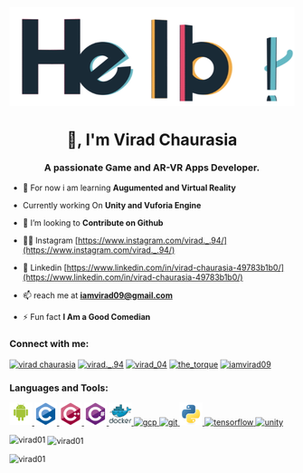  ![ Alt text](hello.gif) 

<h1 align="center"> 👋, I'm Virad Chaurasia</h1>
<h3 align="center">A passionate Game and AR-VR Apps Developer.</h3>

- 🔭 For now i am learning **Augumented and Virtual Reality**

- Currently working On **Unity and Vuforia Engine**

- 👯 I’m looking to **Contribute on Github**

- 👨‍💻 Instagram [https://www.instagram.com/virad._.94/](https://www.instagram.com/virad._.94/)

- 📝 Linkedin [https://www.linkedin.com/in/virad-chaurasia-49783b1b0/](https://www.linkedin.com/in/virad-chaurasia-49783b1b0/)

- 📫 reach me at **iamvirad09@gmail.com**

- ⚡ Fun fact **I Am a Good Comedian**

<h3 align="left">Connect with me:</h3>
<p align="left">
<a href="https://linkedin.com/in/virad chaurasia" target="blank"><img align="center" src="https://raw.githubusercontent.com/rahuldkjain/github-profile-readme-generator/neutral-icons/src/images/icons/Social/linked-in-alt.svg" alt="virad chaurasia" height="30" width="40" /></a>
<a href="https://instagram.com/virad._.94" target="blank"><img align="center" src="https://raw.githubusercontent.com/rahuldkjain/github-profile-readme-generator/neutral-icons/src/images/icons/Social/instagram.svg" alt="virad._.94" height="30" width="40" /></a>
<a href="https://www.codechef.com/users/virad_04" target="blank"><img align="center" src="https://cdn.jsdelivr.net/npm/simple-icons@3.1.0/icons/codechef.svg" alt="virad_04" height="30" width="40" /></a>
<a href="https://www.leetcode.com/the_torque" target="blank"><img align="center" src="https://raw.githubusercontent.com/rahuldkjain/github-profile-readme-generator/neutral-icons/src/images/icons/Social/leet-code.svg" alt="the_torque" height="30" width="40" /></a>
<a href="https://auth.geeksforgeeks.org/user/iamvirad09" target="blank"><img align="center" src="https://raw.githubusercontent.com/rahuldkjain/github-profile-readme-generator/neutral-icons/src/images/icons/Social/geeks-for-geeks.svg" alt="iamvirad09" height="30" width="40" /></a>
</p>

<h3 align="left">Languages and Tools:</h3>
<p align="left"> <a href="https://developer.android.com" target="_blank"> <img src="https://raw.githubusercontent.com/devicons/devicon/master/icons/android/android-original-wordmark.svg" alt="android" width="40" height="40"/> </a> <a href="https://www.cprogramming.com/" target="_blank"> <img src="https://raw.githubusercontent.com/devicons/devicon/master/icons/c/c-original.svg" alt="c" width="40" height="40"/> </a> <a href="https://www.w3schools.com/cpp/" target="_blank"> <img src="https://raw.githubusercontent.com/devicons/devicon/master/icons/cplusplus/cplusplus-original.svg" alt="cplusplus" width="40" height="40"/> </a> <a href="https://www.w3schools.com/cs/" target="_blank"> <img src="https://raw.githubusercontent.com/devicons/devicon/master/icons/csharp/csharp-original.svg" alt="csharp" width="40" height="40"/> </a> <a href="https://www.docker.com/" target="_blank"> <img src="https://raw.githubusercontent.com/devicons/devicon/master/icons/docker/docker-original-wordmark.svg" alt="docker" width="40" height="40"/> </a> <a href="https://cloud.google.com" target="_blank"> <img src="https://www.vectorlogo.zone/logos/google_cloud/google_cloud-icon.svg" alt="gcp" width="40" height="40"/> </a> <a href="https://git-scm.com/" target="_blank"> <img src="https://www.vectorlogo.zone/logos/git-scm/git-scm-icon.svg" alt="git" width="40" height="40"/> </a> <a href="https://www.python.org" target="_blank"> <img src="https://raw.githubusercontent.com/devicons/devicon/master/icons/python/python-original.svg" alt="python" width="40" height="40"/> </a> <a href="https://www.tensorflow.org" target="_blank"> <img src="https://www.vectorlogo.zone/logos/tensorflow/tensorflow-icon.svg" alt="tensorflow" width="40" height="40"/> </a> <a href="https://unity.com/" target="_blank"> <img src="https://www.vectorlogo.zone/logos/unity3d/unity3d-icon.svg" alt="unity" width="40" height="40"/> </a> </p>

<p><img align="left" src="https://github-readme-stats.vercel.app/api/top-langs?username=virad01&show_icons=true&locale=en&layout=compact" alt="virad01" /></p>

<p>&nbsp;<img align="center" src="https://github-readme-stats.vercel.app/api?username=virad01&show_icons=true&locale=en" alt="virad01" /></p>

<p><img align="center" src="https://github-readme-streak-stats.herokuapp.com/?user=virad01&" alt="virad01" /></p>

